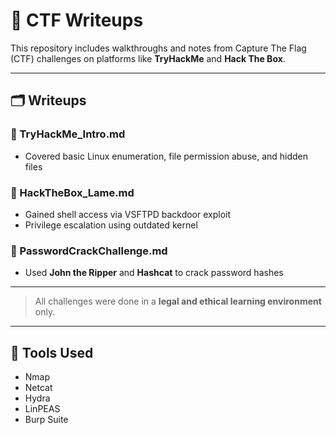 # 🧠 CTF Writeups

This repository includes walkthroughs and notes from Capture The Flag (CTF) challenges on platforms like **TryHackMe** and **Hack The Box**.

---

## 🗂️ Writeups

### 🔐 TryHackMe_Intro.md
- Covered basic Linux enumeration, file permission abuse, and hidden files

### 🧱 HackTheBox_Lame.md
- Gained shell access via VSFTPD backdoor exploit
- Privilege escalation using outdated kernel

### 🧪 PasswordCrackChallenge.md
- Used **John the Ripper** and **Hashcat** to crack password hashes

---

> All challenges were done in a **legal and ethical learning environment** only.

---

## 📌 Tools Used
- Nmap
- Netcat
- Hydra
- LinPEAS
- Burp Suite
